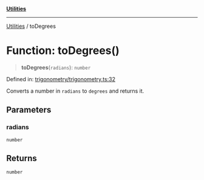 [**Utilities**](../README.md)

***

[Utilities](../README.md) / toDegrees

# Function: toDegrees()

> **toDegrees**(`radians`): `number`

Defined in: [trigonometry/trigonometry.ts:32](https://github.com/noobiept/utilities/blob/fa81d9116003a677f25866bee864bc30213a9352/source/trigonometry/trigonometry.ts#L32)

Converts a number in `radians` to `degrees` and returns it.

## Parameters

### radians

`number`

## Returns

`number`
